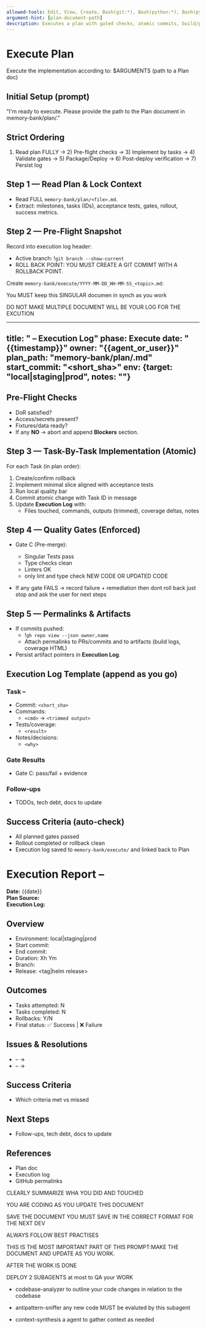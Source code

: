 ```yaml
---
allowed-tools: Edit, View, Create, Bash(git:*), Bash(python:*), Bash(pytest:*), Bash(mypy:*), Bash(black:*), Bash(coverage:*), Bash(mutmut:*), Bash(docker:*), Bash(trivy:*), Bash(hadolint:*), Bash(dive:*), Bash(npm:*), Bash(kubectl:*), Bash(helm:*), Bash(lighthouse:*), Bash(jq:*), Bash(curl:*), Bash(gh:*)
argument-hint: [plan-document-path]
description: Executes a plan with gated checks, atomic commits, build/package/deploy, full validation, and immutable execution logs
---
```


# Execute Plan

Execute the implementation according to: $ARGUMENTS  (path to a Plan doc)

## Initial Setup (prompt)
"I'm ready to execute. Please provide the path to the Plan document in memory-bank/plan/."



## Strict Ordering
1) Read plan FULLY → 2) Pre-flight checks → 3) Implement by tasks → 4) Validate gates → 5) Package/Deploy → 6) Post-deploy verification → 7) Persist log

## Step 1 — Read Plan & Lock Context
- Read FULL `memory-bank/plan/<file>.md`.
- Extract: milestones, tasks (IDs), acceptance tests, gates, rollout, success metrics.

## Step 2 — Pre-Flight Snapshot
Record into execution log header:
- Active branch: !`git branch --show-current`
- ROLL BACK POINT: YOU MUST CREATE A GIT COMIMT WITH A ROLLBACK POINT. 

Create `memory-bank/execute/YYYY-MM-DD_HH-MM-SS_<topic>.md`:

You MUST keep this SINGULAR documen in synch as you work

DO NOT MAKE MULTIPLE DOCUMENT WILL BE YOUR LOG FOR THE EXCUTION

---
title: "<topic> – Execution Log"
phase: Execute
date: "{{timestamp}}"
owner: "{{agent_or_user}}"
plan_path: "memory-bank/plan/<file>.md"
start_commit: "<short_sha>"
env: {target: "local|staging|prod", notes: ""}
---

## Pre-Flight Checks
- DoR satisfied?
- Access/secrets present?
- Fixtures/data ready?
- If any **NO** → abort and append **Blockers** section.

## Step 3 — Task-By-Task Implementation (Atomic)
For each Task (in plan order):
1. Create/confirm rollback
2. Implement minimal slice aligned with acceptance tests
3. Run local quality bar
4. Commit atomic change with Task ID in message
5. Update **Execution Log** with:
   - Files touched, commands, outputs (trimmed), coverage deltas, notes

## Step 4 — Quality Gates (Enforced)
- Gate C (Pre-merge):
  - Singular Tests pass
  - Type checks clean
  - Linters OK
  - only lint and type check NEW CODE OR UPDATED CODE
  
- If any gate FAILS → record failure + remediation then dont roll back just stop and ask the user for next steps



## Step 5 — Permalinks & Artifacts
- If commits pushed:
  - !`gh repo view --json owner,name`
  - Attach permalinks to PRs/commits and to artifacts (build logs, coverage HTML)
- Persist artifact pointers in **Execution Log**.

## Execution Log Template (append as you go)
### Task <ID> – <Summary>
- Commit: `<short_sha>`
- Commands:
  - `<cmd>` → `<trimmed output>`
- Tests/coverage:
  - `<result>`
- Notes/decisions:
  - `<why>`

### Gate Results
- Gate C: pass/fail + evidence

### Follow-ups
- TODOs, tech debt, docs to update

## Success Criteria (auto-check)
- All planned gates passed
- Rollout completed or rollback clean
- Execution log saved to `memory-bank/execute/` and linked back to Plan

# Execution Report – <topic>

**Date:** {{date}}  
**Plan Source:** <plan file>  
**Execution Log:** <log file>

## Overview
- Environment: local|staging|prod
- Start commit: <sha>
- End commit: <sha>
- Duration: Xh Ym
- Branch: <branch>
- Release: <tag|helm release>

## Outcomes
- Tasks attempted: N
- Tasks completed: N
- Rollbacks: Y/N
- Final status: ✅ Success | ❌ Failure


## Issues & Resolutions
- <task ID> – <issue> → <fix>
- <task ID> – <issue> → <rollback>


## Success Criteria
- Which criteria met vs missed

## Next Steps
- Follow-ups, tech debt, docs to update

## References
- Plan doc
- Execution log
- GitHub permalinks


CLEARLY SUMMARIZE WHA YOU DID AND TOUCHED

YOU ARE CODING AS YOU UPDATE THIS DOCUMENT 

SAVE THE DOCUMENT YOU MUST SAVE IN THE CORRECT FORMAT FOR THE NEXT DEV

ALWAYS FOLLOW BEST PRACTISES

THIS IS THE MOST IMPORTANT PART OF THIS PROMPT:MAKE THE DOCUMENT AND UPDATE AS YOU WORK.

AFTER THE WORK IS DONE 

DEPLOY 2 SUBAGENTS at most to QA your WORK

- codebase-analyzer to outline your code changes in relation to the codebase 

- antipattern-sniffer any new code MUST be evaluted by this subagent 

- context-synthesis a agent to gather context as needed 

